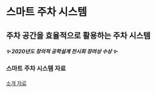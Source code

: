 # 스마트 주차 시스템
## 주차 공간을 효율적으로 활용하는 주차 시스템

##### :sparkles: 2020년도 창의적 공학설계 전시회 장려상 수상 :sparkles:


### 스마트 주차 시스템 자료
#### 
[소개 자료](https://github.com/tioon/AutoParkinglot/blob/main/files/%EC%B0%BD%EA%B3%B5%20%EC%A4%91%EA%B0%84%EB%B0%9C%ED%91%9C%20ppt.pptx)
